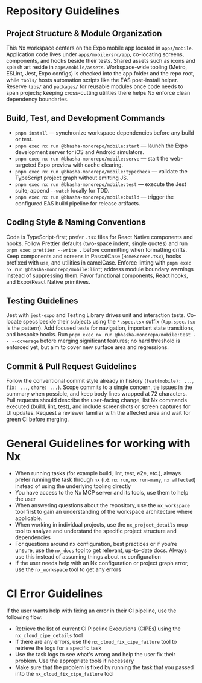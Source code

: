 # Repository Guidelines

## Project Structure & Module Organization
This Nx workspace centers on the Expo mobile app located in `apps/mobile`. Application code lives under `apps/mobile/src/app`, co-locating screens, components, and hooks beside their tests. Shared assets such as icons and splash art reside in `apps/mobile/assets`. Workspace-wide tooling (Metro, ESLint, Jest, Expo configs) is checked into the app folder and the repo root, while `tools/` hosts automation scripts like the EAS post-install helper. Reserve `libs/` and `packages/` for reusable modules once code needs to span projects; keeping cross-cutting utilities there helps Nx enforce clean dependency boundaries.

## Build, Test, and Development Commands
- `pnpm install` — synchronize workspace dependencies before any build or test.
- `pnpm exec nx run @bhasha-monorepo/mobile:start` — launch the Expo development server for iOS and Android simulators.
- `pnpm exec nx run @bhasha-monorepo/mobile:serve` — start the web-targeted Expo preview with cache clearing.
- `pnpm exec nx run @bhasha-monorepo/mobile:typecheck` — validate the TypeScript project graph without emitting JS.
- `pnpm exec nx run @bhasha-monorepo/mobile:test` — execute the Jest suite; append `--watch` locally for TDD.
- `pnpm exec nx run @bhasha-monorepo/mobile:build` — trigger the configured EAS build pipeline for release artifacts.

## Coding Style & Naming Conventions
Code is TypeScript-first; prefer `.tsx` files for React Native components and hooks. Follow Prettier defaults (two-space indent, single quotes) and run `pnpm exec prettier --write .` before committing when formatting drifts. Keep components and screens in PascalCase (`HomeScreen.tsx`), hooks prefixed with `use`, and utilities in camelCase. Enforce linting with `pnpm exec nx run @bhasha-monorepo/mobile:lint`; address module boundary warnings instead of suppressing them. Favor functional components, React hooks, and Expo/React Native primitives.

## Testing Guidelines
Jest with `jest-expo` and Testing Library drives unit and interaction tests. Co-locate specs beside their subjects using the `*.spec.tsx` suffix (`App.spec.tsx` is the pattern). Add focused tests for navigation, important state transitions, and bespoke hooks. Run `pnpm exec nx run @bhasha-monorepo/mobile:test -- --coverage` before merging significant features; no hard threshold is enforced yet, but aim to cover new surface area and regressions.

## Commit & Pull Request Guidelines
Follow the conventional commit style already in history (`feat(mobile): ...`, `fix: ...`, `chore: ...`). Scope commits to a single concern, tie issues in the summary when possible, and keep body lines wrapped at 72 characters. Pull requests should describe the user-facing change, list Nx commands executed (build, lint, test), and include screenshots or screen captures for UI updates. Request a reviewer familiar with the affected area and wait for green CI before merging.


<!-- nx configuration start-->
<!-- Leave the start & end comments to automatically receive updates. -->

# General Guidelines for working with Nx

- When running tasks (for example build, lint, test, e2e, etc.), always prefer running the task through `nx` (i.e. `nx run`, `nx run-many`, `nx affected`) instead of using the underlying tooling directly
- You have access to the Nx MCP server and its tools, use them to help the user
- When answering questions about the repository, use the `nx_workspace` tool first to gain an understanding of the workspace architecture where applicable.
- When working in individual projects, use the `nx_project_details` mcp tool to analyze and understand the specific project structure and dependencies
- For questions around nx configuration, best practices or if you're unsure, use the `nx_docs` tool to get relevant, up-to-date docs. Always use this instead of assuming things about nx configuration
- If the user needs help with an Nx configuration or project graph error, use the `nx_workspace` tool to get any errors

# CI Error Guidelines

If the user wants help with fixing an error in their CI pipeline, use the following flow:
- Retrieve the list of current CI Pipeline Executions (CIPEs) using the `nx_cloud_cipe_details` tool
- If there are any errors, use the `nx_cloud_fix_cipe_failure` tool to retrieve the logs for a specific task
- Use the task logs to see what's wrong and help the user fix their problem. Use the appropriate tools if necessary
- Make sure that the problem is fixed by running the task that you passed into the `nx_cloud_fix_cipe_failure` tool


<!-- nx configuration end-->